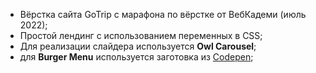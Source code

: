- Вёрстка сайта GoTrip с марафона по вёрстке от ВебКадеми (июль 2022);
- Простой лендинг с использованием переменных в CSS;
- Для реализации слайдера используется **Owl Carousel**;
- для **Burger Menu** используется заготовка из [Codepen](https://codepen.io/webcademy/pen/BaaNwJy);